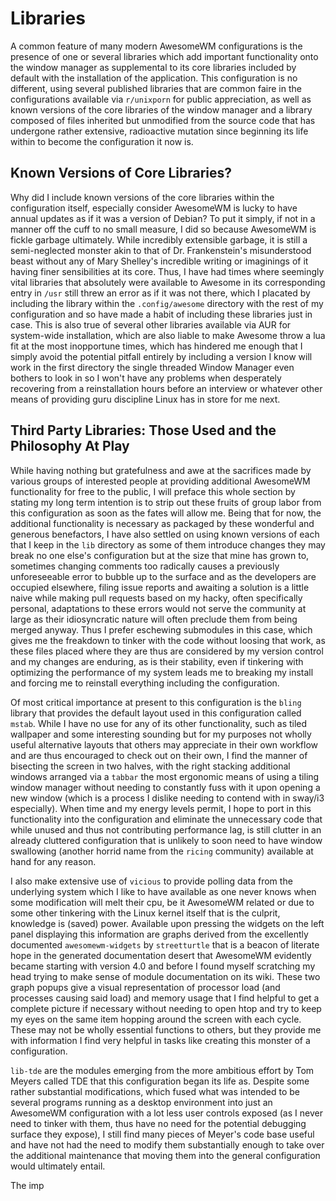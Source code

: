 # Libraries

A common feature of many modern AwesomeWM configurations is the presence of one or several libraries which add important functionality onto the window manager as supplemental to its core libraries included by default with the installation of the application. This configuration is no different, using several published libraries that are common faire in the configurations available via `r/unixporn` for public appreciation, as well as known versions of the core libraries of the window manager and a library composed of files inherited but unmodified from the source code that has undergone rather extensive, radioactive mutation since beginning its life within to become the configuration it now is. 

## Known Versions of Core Libraries?

Why did I include known versions of the core libraries within the configuration itself, especially consider AwesomeWM is lucky to have annual updates as if it was a version of Debian? To put it simply, if not in a manner off the cuff to no small measure, I did so because AwesomeWM is fickle garbage ultimately. While incredibly extensible garbage, it is still a semi-neglected monster akin to that of Dr. Frankenstein's misunderstood beast without any of Mary Shelley's incredible writing or imaginings of it having finer sensibilities at its core. Thus, I have had times where seemingly vital libraries that absolutely were available to Awesome in its corresponding entry in `/usr` still threw an error as if it was not there, which I placated by including the library within the `.config/awesome` directory with the rest of my configuration and so have made a habit of including these libraries just in case. This is also true of several other libraries available via AUR for system-wide installation, which are also liable to make Awesome throw a lua fit at the most inopportune times, which has hindered me enough that I simply avoid the potential pitfall entirely by including a version I know will work in the first directory the single threaded Window Manager even bothers to look in so I won't have any problems when desperately recovering from a reinstallation hours before an interview or whatever other means of providing guru discipline Linux has in store for me next. 

## Third Party Libraries: Those Used and the Philosophy At Play

While having nothing but gratefulness and awe at the sacrifices made by various groups of interested people at providing additional AwesomeWM functionality for free to the public, I will preface this whole section by stating my long term intention is to strip out these fruits of group labor from this configuration as soon as the fates will allow me. Being that for now, the additional functionality is necessary as packaged by these wonderful and generous benefactors, I have also settled on using known versions of each that I keep in the `lib` directory as some of them introduce changes they may break no one else's configuration but at the size that mine has grown to, sometimes changing comments too radically causes a previously unforeseeable error to bubble up to the surface and as the developers are occupied elsewhere, filing issue reports and awaiting a solution is a little naive while making pull requests based on my hacky, often specifically personal, adaptations to these errors would not serve the community at large as their idiosyncratic nature will often preclude them from being merged anyway. Thus I prefer eschewing submodules in this case, which gives me the freakdown to tinker with the code without loosing that work, as these files placed where they are thus are considered by my version control and my changes are enduring, as is their stability, even if tinkering with optimizing the performance of my system leads me to breaking my install and forcing me to reinstall everything including the configuration. 

Of most critical importance at present to this configuration is the `bling` library that provides the default layout used in this configuration called `mstab`. While I have no use for any of its other functionality, such as tiled wallpaper and some interesting sounding but for my purposes not wholly useful alternative layouts that others may appreciate in their own workflow and are thus encouraged to check out on their own, I find the manner of bisecting the screen in two halves, with the right stacking additional windows arranged via a `tabbar` the most ergonomic means of using a tiling window manager without needing to constantly fuss with it upon opening a new window (which is a process I dislike needing to contend with in sway/i3 especially). When time and my energy levels permit, I hope to port in this functionality into the configuration and eliminate the unnecessary code that while unused and thus not contributing performance lag, is still clutter in an already cluttered configuration that is unlikely to soon need to have window swallowing (another horrid name from the `ricing` community) available at hand for any reason. 

I also make extensive use of `vicious` to provide polling data from the underlying system which I like to have available as one never knows when some modification will melt their cpu, be it AwesomeWM related or due to some other tinkering with the Linux kernel itself that is the culprit, knowledge is (saved) power. Available upon pressing the widgets on the left panel displaying this information are graphs derived from the excellently documented `awesomewm-widgets` by `streetturtle` that is a beacon of literate hope in the generated documentation desert that AwesomeWM evidently became starting with version 4.0 and before I found myself scratching my head trying to make sense of module documentation on its wiki. These two graph popups give a visual representation of processor load (and processes causing said load) and memory usage that I find helpful to get a complete picture if necessary without needing to open htop and try to keep my eyes on the same item hopping around the screen with each cycle. These may not be wholly essential functions to others, but they provide me with information I find very helpful in tasks like creating this monster of a configuration. 

`lib-tde` are the modules emerging from the more ambitious effort by Tom Meyers called TDE that this configuration began its life as. Despite some rather substantial modifications, which fused what was intended to be several programs running as a desktop environment into just an AwesomeWM configuration with a lot less user controls exposed (as I never need to tinker with them, thus have no need for the potential debugging surface they expose), I still find many pieces of Meyer's code base useful and have not had the need to modify them substantially enough to take over the additional maintenance that moving them into the general configuration would ultimately entail. 

The imp